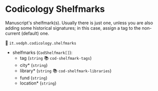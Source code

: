 # Codicology Shelfmarks

Manuscript's shelfmark(s). Usually there is just one, unless you are also adding some historical signatures; in this case, assign a tag to the non-current (default) one.

🔑 `it.vedph.codicology.shelfmarks`

- shelfmarks (`CodShelfmark[]`):
  - tag (`string` 📚 `cod-shelfmark-tags`)
  - city\* (`string`)
  - library\* (`string` 📚 `cod-shelfmark-libraries`)
  - fund (`string`)
  - location\* (`string`)

